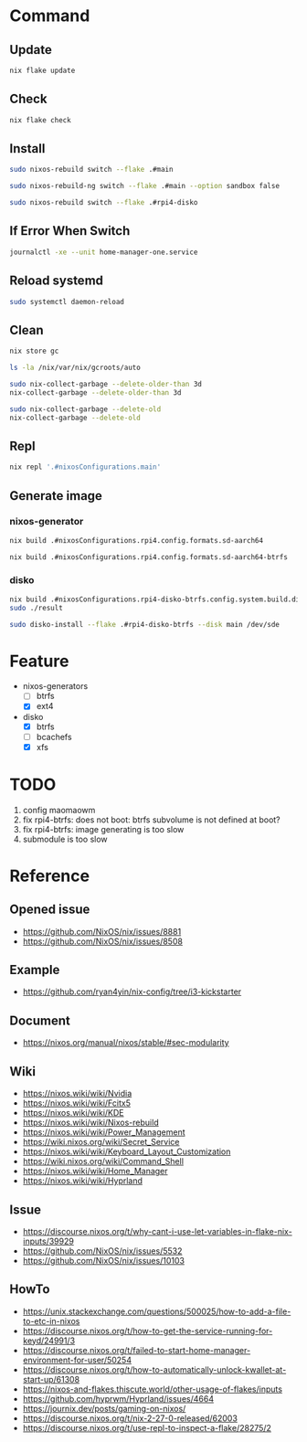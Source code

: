 # Command
## Update
```sh
nix flake update
```

## Check
```sh
nix flake check
```

## Install
```sh
sudo nixos-rebuild switch --flake .#main
```
```sh
sudo nixos-rebuild-ng switch --flake .#main --option sandbox false
```
```sh
sudo nixos-rebuild switch --flake .#rpi4-disko
```

## If Error When Switch
```sh
journalctl -xe --unit home-manager-one.service
```

## Reload systemd
```sh
sudo systemctl daemon-reload
```

## Clean
```sh
nix store gc
```

```sh
ls -la /nix/var/nix/gcroots/auto
```

```sh
sudo nix-collect-garbage --delete-older-than 3d
nix-collect-garbage --delete-older-than 3d
```

```sh
sudo nix-collect-garbage --delete-old
nix-collect-garbage --delete-old
```

## Repl
```sh
nix repl '.#nixosConfigurations.main'
```

## Generate image
### nixos-generator
```sh
nix build .#nixosConfigurations.rpi4.config.formats.sd-aarch64
```
```sh
nix build .#nixosConfigurations.rpi4.config.formats.sd-aarch64-btrfs
```
### disko
```sh
nix build .#nixosConfigurations.rpi4-disko-btrfs.config.system.build.diskoImagesScript
sudo ./result
```
```sh
sudo disko-install --flake .#rpi4-disko-btrfs --disk main /dev/sde
```

# Feature
- nixos-generators
  - [ ] btrfs
  - [x] ext4
- disko
  - [x] btrfs
  - [ ] bcachefs
  - [x] xfs

# TODO
1. config maomaowm
1. fix rpi4-btrfs: does not boot: btrfs subvolume is not defined at boot?
1. fix rpi4-btrfs: image generating is too slow
1. submodule is too slow

# Reference
## Opened issue
- https://github.com/NixOS/nix/issues/8881
- https://github.com/NixOS/nix/issues/8508

## Example
- https://github.com/ryan4yin/nix-config/tree/i3-kickstarter

## Document
- https://nixos.org/manual/nixos/stable/#sec-modularity

## Wiki
- https://nixos.wiki/wiki/Nvidia
- https://nixos.wiki/wiki/Fcitx5
- https://nixos.wiki/wiki/KDE
- https://nixos.wiki/wiki/Nixos-rebuild
- https://nixos.wiki/wiki/Power_Management
- https://wiki.nixos.org/wiki/Secret_Service
- https://nixos.wiki/wiki/Keyboard_Layout_Customization
- https://wiki.nixos.org/wiki/Command_Shell
- https://nixos.wiki/wiki/Home_Manager
- https://nixos.wiki/wiki/Hyprland

## Issue
- https://discourse.nixos.org/t/why-cant-i-use-let-variables-in-flake-nix-inputs/39929
- https://github.com/NixOS/nix/issues/5532
- https://github.com/NixOS/nix/issues/10103

## HowTo
- https://unix.stackexchange.com/questions/500025/how-to-add-a-file-to-etc-in-nixos
- https://discourse.nixos.org/t/how-to-get-the-service-running-for-keyd/24991/3
- https://discourse.nixos.org/t/failed-to-start-home-manager-environment-for-user/50254
- https://discourse.nixos.org/t/how-to-automatically-unlock-kwallet-at-start-up/61308
- https://nixos-and-flakes.thiscute.world/other-usage-of-flakes/inputs
- https://github.com/hyprwm/Hyprland/issues/4664
- https://journix.dev/posts/gaming-on-nixos/
- https://discourse.nixos.org/t/nix-2-27-0-released/62003
- https://discourse.nixos.org/t/use-repl-to-inspect-a-flake/28275/2
